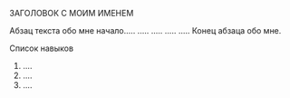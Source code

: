 ЗАГОЛОВОК С МОИМ ИМЕНЕМ

Абзац текста обо мне начало.....
.....
.....
.....
.....
Конец абзаца обо мне.


Список навыков 
1. ....
2. ....
3. ....

